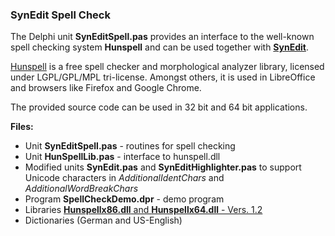 ### SynEdit Spell Check

The Delphi unit **SynEditSpell.pas** provides an interface to the well-known spell
checking system **Hunspell** and can be used together with
[**SynEdit**](https://github.com/SynEdit/SynEdit).

[Hunspell](https://github.com/hunspell/hunspell)
is a free spell checker and morphological analyzer library, licensed under
LGPL/GPL/MPL tri-license. Amongst others, it is used in LibreOffice
and browsers like Firefox and Google Chrome.

The provided source code can be used in 32 bit and 64 bit applications.

**Files:**
  - Unit **SynEditSpell.pas** - routines for spell checking
  - Unit **HunSpellLib.pas** - interface to hunspell.dll
  - Modified units **SynEdit.pas** and **SynEditHighlighter.pas** to support Unicode characters in *AdditionalIdentChars* and *AdditionalWordBreakChars*
  - Program **SpellCheckDemo.dpr** - demo program
  - Libraries [**Hunspellx86.dll** and **Hunspellx64.dll** - Vers. 1.2](https://www.heise.de/download/product/nhunspell-70018/) 
  - Dictionaries (German and US-English)
